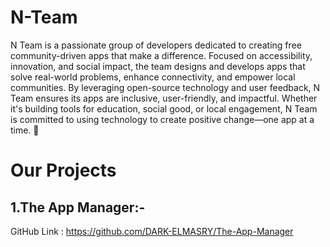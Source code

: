 # N-Team
N Team is a passionate group of developers dedicated to creating free community-driven apps that make a difference. Focused on accessibility, innovation, and social impact, the team designs and develops apps that solve real-world problems, enhance connectivity, and empower local communities. By leveraging open-source technology and user feedback, N Team ensures its apps are inclusive, user-friendly, and impactful. Whether it's building tools for education, social good, or local engagement, N Team is committed to using technology to create positive change—one app at a time. 🚀

# Our Projects
## 1.The App Manager:- ##
GitHub Link : https://github.com/DARK-ELMASRY/The-App-Manager

